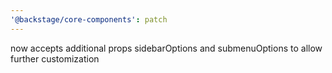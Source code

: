 ```yaml
---
'@backstage/core-components': patch
---
```


<Sidebar /> now accepts additional props sidebarOptions and submenuOptions to allow further customization
